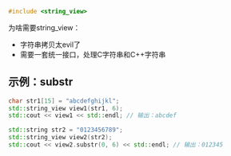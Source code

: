 
```cpp
#include <string_view>
```

为啥需要string\_view：
- 字符串拷贝太evil了
- 需要一套统一接口，处理C字符串和C++字符串

## 示例：substr

```cpp
char str1[15] = "abcdefghijkl";
std::string_view view1(str1, 6);
std::cout << view1 << std::endl; // 输出：abcdef

std::string str2 = "0123456789";
std::string_view view2(str2);
std::cout << view2.substr(0, 6) << std::endl; // 输出：012345
```